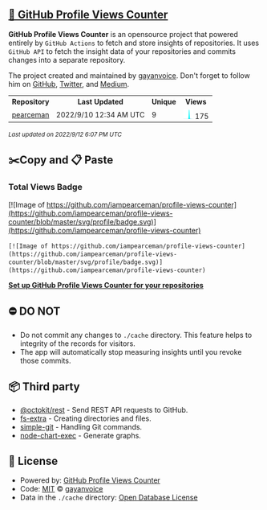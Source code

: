 ## [🚀 GitHub Profile Views Counter](https://github.com/gayanvoice/github-profile-views-counter)
**GitHub Profile Views Counter** is an opensource project that powered entirely by  `GitHub Actions` to fetch and store insights of repositories.
It uses `GitHub API` to fetch the insight data of your repositories and commits changes into a separate repository.

The project created and maintained by [gayanvoice](https://github.com/gayanvoice). Don't forget to follow him on [GitHub](https://github.com/gayanvoice), [Twitter](https://twitter.com/gayanvoice), and [Medium](https://gayanvoice.medium.com/).

<table>
	<tr>
		<th>
			Repository
		</th>
		<th>
			Last Updated
		</th>
		<th>
			Unique
		</th>
		<th>
			Views
		</th>
	</tr>
	<tr>
		<td>
			<a href="https://github.com/iampearceman/profile-views-counter/tree/master/readme/461275909/year.md">
				pearceman
			</a>
		</td>
		<td>
			2022/9/10 12:34 AM UTC
		</td>
		<td>
			9
		</td>
		<td>
			<img alt="Response time graph" src="https://github.com/iampearceman/profile-views-counter/raw/master/graph/461275909/small/year.png" height="20"> 175
		</td>
	</tr>
</table>

<small><i>Last updated on 2022/9/12 6:07 PM UTC</i></small>

## ✂️Copy and 📋 Paste
### Total Views Badge
[![Image of https://github.com/iampearceman/profile-views-counter](https://github.com/iampearceman/profile-views-counter/blob/master/svg/profile/badge.svg)](https://github.com/iampearceman/profile-views-counter)

```readme
[![Image of https://github.com/iampearceman/profile-views-counter](https://github.com/iampearceman/profile-views-counter/blob/master/svg/profile/badge.svg)](https://github.com/iampearceman/profile-views-counter)
```
[**Set up GitHub Profile Views Counter for your repositories**](https://github.com/gayanvoice/github-profile-views-counter)
## ⛔ DO NOT
- Do not commit any changes to `./cache` directory. This feature helps to integrity of the records for visitors.
- The app will automatically stop measuring insights until you revoke those commits.
## 📦 Third party

- [@octokit/rest](https://www.npmjs.com/package/@octokit/rest) - Send REST API requests to GitHub.
- [fs-extra](https://www.npmjs.com/package/fs-extra) - Creating directories and files.
- [simple-git](https://www.npmjs.com/package/simple-git) - Handling Git commands.
- [node-chart-exec](https://www.npmjs.com/package/node-chart-exec) - Generate graphs.
## 📄 License
- Powered by: [GitHub Profile Views Counter](https://github.com/gayanvoice/github-profile-views-counter)
- Code: [MIT](./LICENSE) © [gayanvoice](https://github.com/gayanvoice)
- Data in the `./cache` directory: [Open Database License](https://opendatacommons.org/licenses/odbl/1-0/)